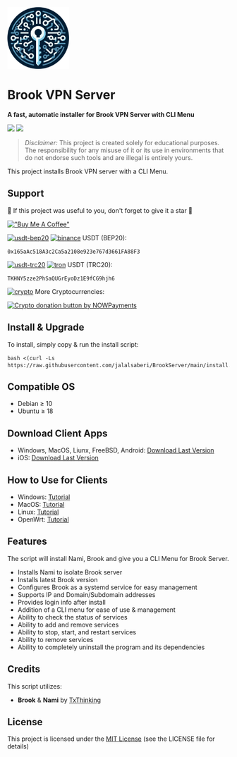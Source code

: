 <img width="140" height="140"  alt="Brook" src="https://github.com/jalalsaberi/BrookServer/blob/main/logo.png">

# Brook VPN Server

**A fast, automatic installer for Brook VPN Server with CLI Menu**

[![](https://img.shields.io/badge/Version-v2.0.2-blue)](https://github.com/jalalsaberi/BrookServer/releases)
[![](https://img.shields.io/badge/Licence-MIT-green)](https://github.com/jalalsaberi/BrookServer?tab=MIT-1-ov-file)

> *Disclaimer:* This project is created solely for educational purposes. The responsibility for any misuse of it or its use in environments that do not endorse such tools and are illegal is entirely yours.

This project installs Brook VPN server with a CLI Menu. 

## Support

🌟 If this project was useful to you, don't forget to give it a star 🌟

[!["Buy Me A Coffee"](https://www.buymeacoffee.com/assets/img/custom_images/orange_img.png)](https://nowpayments.io/donation/jalalsaberi)

[<img width="15" height="15"  alt="usdt-bep20" src="https://cryptocurrencyliveprices.com/img/usdt-tether.png">](https://github.com/jalalsaberi/PingBot/) [<img width="15" height="15" alt="binance" src="https://www.svgrepo.com/show/366901/bnb.svg">](https://github.com/jalalsaberi/PingBot/) USDT (BEP20):
```
0x165aAc518A3c2Ca5a2108e923e767d3661FA88F3
```
[<img width="15" height="15"  alt="usdt-trc20" src="https://cryptocurrencyliveprices.com/img/usdt-tether.png">](https://github.com/jalalsaberi/PingBot/) [<img width="15" height="15" alt="tron" src="https://www.svgrepo.com/show/428646/tron-crypto.svg">](https://github.com/jalalsaberi/PingBot/) USDT (TRC20):
```
TKHNY5zze2PhSaQUGrEyoDz1E9fCG9hjh6
```

[<img width="18" height="18"  alt="crypto" src="https://img.icons8.com/fluency/48/exchange-money-ethereum.png">](https://nowpayments.io/donation/jalalsaberi) More Cryptocurrencies:

<a href="https://nowpayments.io/donation?api_key=D8PCVB0-GRN4ZKB-HE7GFGC-84QRXA5&source=lk_donation&medium=referral" target="_blank">
     <img width="200" src="https://nowpayments.io/images/embeds/donation-button-white.svg" alt="Crypto donation button by NOWPayments">
</a>

## Install & Upgrade

To install, simply copy & run the install script:

    bash <(curl -Ls https://raw.githubusercontent.com/jalalsaberi/BrookServer/main/install.sh)

## Compatible OS

- Debian ≥ 10
- Ubuntu ≥ 18

## Download Client Apps

- Windows, MacOS, Liunx, FreeBSD, Android: [Download Last Version](https://github.com/txthinking/brook/releases/)
- iOS: [Download Last Version](https://apps.apple.com/us/app/brook-network-tool/id1216002642)

## How to Use for Clients

- Windows: [Tutorial](https://www.txthinking.com/talks/articles/msix-brook-en.article)
- MacOS: [Tutorial](https://www.txthinking.com/talks/articles/macos-app-mode-en.article)
- Linux: [Tutorial](https://www.txthinking.com/talks/articles/linux-app-brook-en.article)
- OpenWrt: [Tutorial](https://www.txthinking.com/talks/articles/brook-openwrt-en.article)

## Features

The script will install Nami, Brook and give you a CLI Menu for Brook Server.

- Installs Nami to isolate Brook server
- Installs latest Brook version
- Configures Brook as a systemd service for easy management
- Supports IP and Domain/Subdomain addresses
- Provides login info after install
- Addition of a CLI menu for ease of use & management
- Ability to check the status of services
- Ability to add and remove services
- Ability to stop, start, and restart services
- Ability to remove services
- Ability to completely uninstall the program and its dependencies

## Credits

This script utilizes:
- **Brook** & **Nami** by [TxThinking](https://github.com/txthinking/)

## License

This project is licensed under the [MIT License](https://github.com/jalalsaberi/BrookServer?tab=MIT-1-ov-file) (see the LICENSE file for details)
